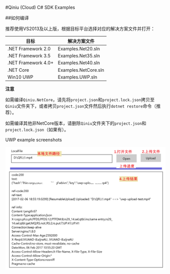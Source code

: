 #Qiniu (Cloud) C# SDK Examples

##如何编译

推荐使用VS2013及以上版，根据目标平台选择对应的解决方案文件并打开：

| 目标 | 解决方案文件 |
|--------|--------|
| .NET Framework 2.0 | Examples.Net20.sln |
| .NET Framework 3.5 | Examples.Net35.sln |
| .NET Framework 4.0+ | Examples.Net40.sln |
| .NET Core | Examples.NetCore.sln |
| Win10 UWP | Examples.UWP.sln |

**注意**

如需编译`Qiniu.NetCore`，请先将`project.json`和`project.lock.json`拷贝至`Qiniu`文件夹下，或者拷贝`project.json`文件然后执行`dotnet restore`命令（推荐）。

如需编译其他非NetCore版本，请删除`Qiniu`文件夹下的`project.json`和`project.lock.json`（如果有）。

UWP example screenshots

![img-1](Screenshots/1.png)
